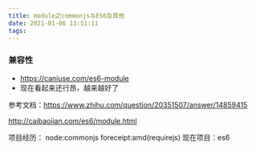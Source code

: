 ```yaml
---
title: module之commonjs与ES6及其他
date: 2021-01-06 13:51:11
tags:
---
```


### 兼容性
- https://caniuse.com/es6-module
- 现在看起来还行昂，越来越好了

参考文档：https://www.zhihu.com/question/20351507/answer/14859415

http://caibaojian.com/es6/module.html

项目经历：
node:commonjs
foreceipt:amd(requirejs)
现在项目：es6
